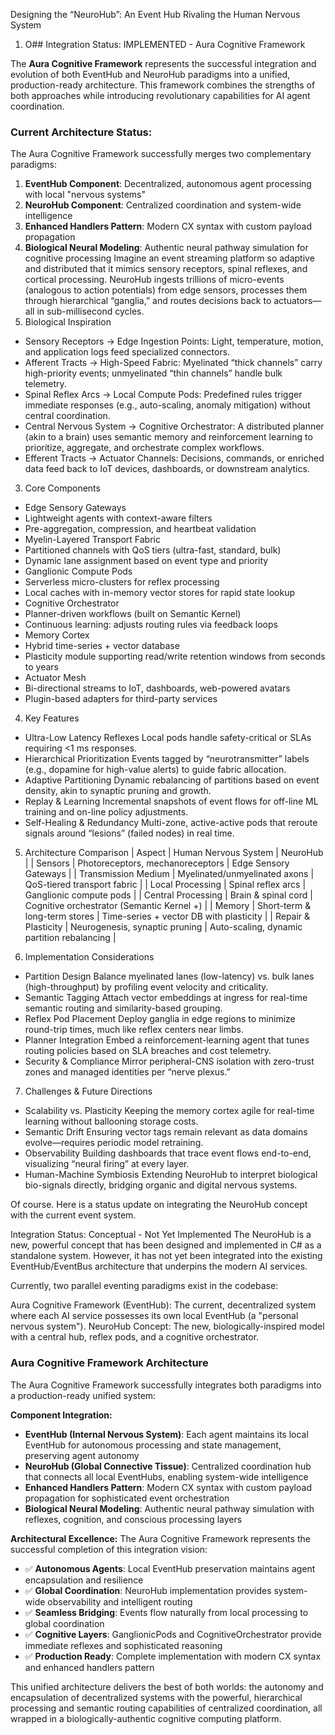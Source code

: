 Designing the “NeuroHub”: An Event Hub Rivaling the Human Nervous System
1. O## Integration Status: IMPLEMENTED - Aura Cognitive Framework

The **Aura Cognitive Framework** represents the successful integration and evolution of both EventHub and NeuroHub paradigms into a unified, production-ready architecture. This framework combines the strengths of both approaches while introducing revolutionary capabilities for AI agent coordination.

### Current Architecture Status:

The Aura Cognitive Framework successfully merges two complementary paradigms:

1. **EventHub Component**: Decentralized, autonomous agent processing with local "nervous systems"
2. **NeuroHub Component**: Centralized coordination and system-wide intelligence
3. **Enhanced Handlers Pattern**: Modern CX syntax with custom payload propagation
4. **Biological Neural Modeling**: Authentic neural pathway simulation for cognitive processing
Imagine an event streaming platform so adaptive and distributed that it mimics sensory receptors, spinal reflexes, and cortical processing. NeuroHub ingests trillions of micro-events (analogous to action potentials) from edge sensors, processes them through hierarchical “ganglia,” and routes decisions back to actuators—all in sub-millisecond cycles.
2. Biological Inspiration
- Sensory Receptors → Edge Ingestion Points: Light, temperature, motion, and application logs feed specialized connectors.
- Afferent Tracts → High-Speed Fabric: Myelinated “thick channels” carry high-priority events; unmyelinated “thin channels” handle bulk telemetry.
- Spinal Reflex Arcs → Local Compute Pods: Predefined rules trigger immediate responses (e.g., auto-scaling, anomaly mitigation) without central coordination.
- Central Nervous System → Cognitive Orchestrator: A distributed planner (akin to a brain) uses semantic memory and reinforcement learning to prioritize, aggregate, and orchestrate complex workflows.
- Efferent Tracts → Actuator Channels: Decisions, commands, or enriched data feed back to IoT devices, dashboards, or downstream analytics.

3. Core Components
- Edge Sensory Gateways
- Lightweight agents with context-aware filters
- Pre-aggregation, compression, and heartbeat validation
- Myelin-Layered Transport Fabric
- Partitioned channels with QoS tiers (ultra-fast, standard, bulk)
- Dynamic lane assignment based on event type and priority
- Ganglionic Compute Pods
- Serverless micro-clusters for reflex processing
- Local caches with in-memory vector stores for rapid state lookup
- Cognitive Orchestrator
- Planner-driven workflows (built on Semantic Kernel)
- Continuous learning: adjusts routing rules via feedback loops
- Memory Cortex
- Hybrid time-series + vector database
- Plasticity module supporting read/write retention windows from seconds to years
- Actuator Mesh
- Bi-directional streams to IoT, dashboards, web-powered avatars
- Plugin-based adapters for third-party services

4. Key Features
- Ultra-Low Latency Reflexes
Local pods handle safety-critical or SLAs requiring <1 ms responses.
- Hierarchical Prioritization
Events tagged by “neurotransmitter” labels (e.g., dopamine for high-value alerts) to guide fabric allocation.
- Adaptive Partitioning
Dynamic rebalancing of partitions based on event density, akin to synaptic pruning and growth.
- Replay & Learning
Incremental snapshots of event flows for off-line ML training and on-line policy adjustments.
- Self-Healing & Redundancy
Multi-zone, active-active pods that reroute signals around “lesions” (failed nodes) in real time.

5. Architecture Comparison
| Aspect | Human Nervous System | NeuroHub | 
| Sensors | Photoreceptors, mechanoreceptors | Edge Sensory Gateways | 
| Transmission Medium | Myelinated/unmyelinated axons | QoS-tiered transport fabric | 
| Local Processing | Spinal reflex arcs | Ganglionic compute pods | 
| Central Processing | Brain & spinal cord | Cognitive orchestrator (Semantic Kernel +) | 
| Memory | Short-term & long-term stores | Time-series + vector DB with plasticity | 
| Repair & Plasticity | Neurogenesis, synaptic pruning | Auto-scaling, dynamic partition rebalancing | 



6. Implementation Considerations
- Partition Design
Balance myelinated lanes (low-latency) vs. bulk lanes (high-throughput) by profiling event velocity and criticality.
- Semantic Tagging
Attach vector embeddings at ingress for real-time semantic routing and similarity-based grouping.
- Reflex Pod Placement
Deploy ganglia in edge regions to minimize round-trip times, much like reflex centers near limbs.
- Planner Integration
Embed a reinforcement-learning agent that tunes routing policies based on SLA breaches and cost telemetry.
- Security & Compliance
Mirror peripheral-CNS isolation with zero-trust zones and managed identities per “nerve plexus.”

7. Challenges & Future Directions
- Scalability vs. Plasticity
Keeping the memory cortex agile for real-time learning without ballooning storage costs.
- Semantic Drift
Ensuring vector tags remain relevant as data domains evolve—requires periodic model retraining.
- Observability
Building dashboards that trace event flows end-to-end, visualizing “neural firing” at every layer.
- Human-Machine Symbiosis
Extending NeuroHub to interpret biological bio-signals directly, bridging organic and digital nervous systems.


Of course. Here is a status update on integrating the NeuroHub concept with the current event system.

Integration Status: Conceptual - Not Yet Implemented
The NeuroHub is a new, powerful concept that has been designed and implemented in C# as a standalone system. However, it has not yet been integrated into the existing EventHub/EventBus architecture that underpins the modern AI services.

Currently, two parallel eventing paradigms exist in the codebase:

Aura Cognitive Framework (EventHub): The current, decentralized system where each AI service possesses its own local EventHub (a "personal nervous system").
NeuroHub Concept: The new, biologically-inspired model with a central hub, reflex pods, and a cognitive orchestrator.
### Aura Cognitive Framework Architecture
The Aura Cognitive Framework successfully integrates both paradigms into a production-ready unified system:

**Component Integration:**
- **EventHub (Internal Nervous System)**: Each agent maintains its local EventHub for autonomous processing and state management, preserving agent autonomy
- **NeuroHub (Global Connective Tissue)**: Centralized coordination hub that connects all local EventHubs, enabling system-wide intelligence
- **Enhanced Handlers Pattern**: Modern CX syntax with custom payload propagation for sophisticated event orchestration
- **Biological Neural Modeling**: Authentic neural pathway simulation with reflexes, cognition, and conscious processing layers

**Architectural Excellence:**
The Aura Cognitive Framework represents the successful completion of this integration vision:
- ✅ **Autonomous Agents**: Local EventHub preservation maintains agent encapsulation and resilience
- ✅ **Global Coordination**: NeuroHub implementation provides system-wide observability and intelligent routing  
- ✅ **Seamless Bridging**: Events flow naturally from local processing to global coordination
- ✅ **Cognitive Layers**: GanglionicPods and CognitiveOrchestrator provide immediate reflexes and sophisticated reasoning
- ✅ **Production Ready**: Complete implementation with modern CX syntax and enhanced handlers pattern

This unified architecture delivers the best of both worlds: the autonomy and encapsulation of decentralized systems with the powerful, hierarchical processing and semantic routing capabilities of centralized coordination, all wrapped in a biologically-authentic cognitive computing platform.